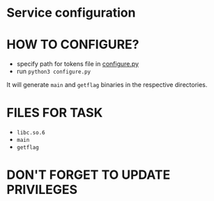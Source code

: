 # Service configuration

# HOW TO CONFIGURE?
 - specify path for tokens file in [configure.py](./configure.py)
 - run `python3 configure.py`

It will generate `main` and `getflag` binaries in the respective directories.

# FILES FOR TASK
 - `libc.so.6`
 - `main`
 - `getflag`

# DON'T FORGET TO UPDATE PRIVILEGES
